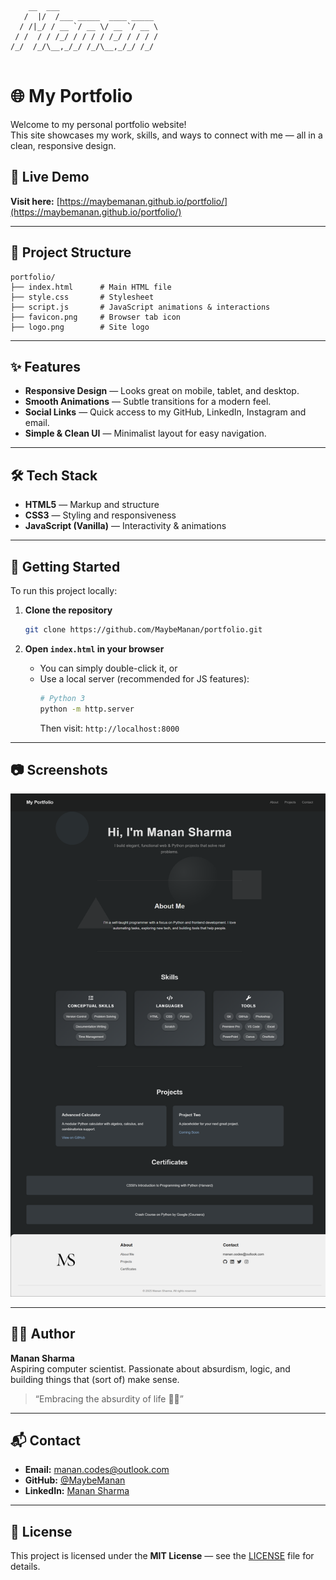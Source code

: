 ```
    __  ___                      
   /  |/  /___ _____  ____ _____ 
  / /|_/ / __ `/ __ \/ __ `/ __ \
 / /  / / /_/ / / / / /_/ / / / /
/_/  /_/\__,_/_/ /_/\__,_/_/ /_/ 
                                
```

# 🌐 My Portfolio

Welcome to my personal portfolio website!  
This site showcases my work, skills, and ways to connect with me — all in a clean, responsive design.

## 🔗 Live Demo
**Visit here:** [https://maybemanan.github.io/portfolio/](https://maybemanan.github.io/portfolio/)

---

## 📂 Project Structure

```
portfolio/
├── index.html      # Main HTML file
├── style.css       # Stylesheet
├── script.js       # JavaScript animations & interactions
├── favicon.png     # Browser tab icon
├── logo.png        # Site logo
```

---

## ✨ Features

- **Responsive Design** — Looks great on mobile, tablet, and desktop.
- **Smooth Animations** — Subtle transitions for a modern feel.
- **Social Links** — Quick access to my GitHub, LinkedIn, Instagram and email.
- **Simple & Clean UI** — Minimalist layout for easy navigation.

---

## 🛠️ Tech Stack

- **HTML5** — Markup and structure
- **CSS3** — Styling and responsiveness
- **JavaScript (Vanilla)** — Interactivity & animations

---

## 🚀 Getting Started

To run this project locally:

1. **Clone the repository**
   ```bash
   git clone https://github.com/MaybeManan/portfolio.git
   ```

2. **Open `index.html` in your browser**
   - You can simply double-click it, or
   - Use a local server (recommended for JS features):
     ```bash
     # Python 3
     python -m http.server
     ```
     Then visit: `http://localhost:8000`

---

## 📷 Screenshots

![Portfolio Preview](maybemanan.github.io_portfolio_.png)

---

## 👨‍💻 Author

**Manan Sharma**  
Aspiring computer scientist. Passionate about absurdism, logic, and building things that (sort of) make sense.

> “Embracing the absurdity of life 🌌✨”

---

## 📬 Contact

- **Email:** [manan.codes@outlook.com](mailto:manan.codes@outlook.com)
- **GitHub:** [@MaybeManan](https://github.com/MaybeManan)
- **LinkedIn:** [Manan Sharma](https://www.linkedin.com/in/manan-sharma-page/)

---

## 📜 License

This project is licensed under the **MIT License** — see the [LICENSE](LICENSE) file for details.